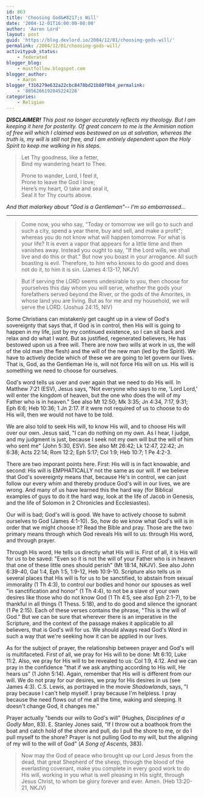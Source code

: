 ```yaml
---
id: 863
title: 'Choosing God&#8217;s Will'
date: '2004-12-01T16:00:00-08:00'
author: 'Aaron Lord'
layout: post
guid: 'https://blog.devlord.io/2004/12/01/choosing-gods-will/'
permalink: /2004/12/01/choosing-gods-will/
activitypub_status:
    - federated
blogger_blog:
    - mustfollow.blogspot.com
blogger_author:
    - Aaron
blogger_f316279e632a22cbc8478bd21b80f9b4_permalink:
    - '8056266192045224226'
categories:
    - Religion
---
```


<i><b>DISCLAIMER!</b> This post no longer accurately reflects my theology.  But I am keeping it here for posterity.  Of great concern to me is the Arminian notion of free will which I claimed was bestowed on us at salvation, whereas the truth is, my will is still not free, and I am entirely dependent upon the Holy Spirit to keep me walking in his steps.</i>

> Let Thy goodness, like a fetter,  
> Bind my wandering heart to Thee.  
> 
> Prone to wander, Lord, I feel it,  
> Prone to leave the God I love;  
> Here’s my heart, O take and seal it,  
> Seal it for Thy courts above.</i>

<i>And that malarkey about "God is a Gentleman"-- I'm so embarrassed...</i>

---

> Come now, you who say, "Today or tomorrow we will go to such and such a city, spend a year there, buy and sell, and make a profit"; whereas you do not know what will happen tomorrow. For what is your life? It is even a vapor that appears for a little time and then vanishes away. Instead you ought to say, "If the Lord wills, we shall live and do this or that." But now you boast in your arrogance. All such boasting is evil. Therefore, to him who knows to do good and does not do it, to him it is sin. (James 4:13-17, NKJV)

> But if serving the LORD seems undesirable to you, then choose for yourselves this day whom you will serve, whether the gods your forefathers served beyond the River, or the gods of the Amorites, in whose land you are living. But as for me and my household, we will serve the LORD. (Joshua 24:15, NIV)

Some Christians can mistakenly get caught up in a view of God's sovereignty that says that, if God is in control, then His will is going to happen in my life, just by my continued existence, so I can sit back and relax and do what I want.  But as justified, regenerated believers, He has bestowed upon us a free will.  There are now two wills at work in us, the will of the old man (the flesh) and the will of the new man (led by the Spirit).  We have to actively decide which of these we are going to let govern our lives.  That is, God, as the Gentleman He is, will not force His will on us.  His will is something we need to choose for ourselves.

God's word tells us over and over again that we need to do His will.  In Matthew 7:21 (ESV), Jesus says, "Not everyone who says to me, 'Lord Lord,' will enter the kingdom of heaven, but the one who does the will of my Father who is in heaven."  See also Mt 12:50; Mk 3:35; Jn 4:34, 7:17, 9:31; Eph 6:6; Heb 10:36; 1 Jn 2:17.  If it were not required of us to choose to do His will, then we would not have to be told.

We are also told to seek His will, to know His will, and to choose His will over our own. Jesus said, "I can do nothing on my own. As I hear, I judge, and my judgment is just, because I seek not my own will but the will of him who sent me" (John 5:30, ESV).  See also Mt 26:42; Lk 12:47, 22:42; Jn 6:38; Acts 22:14; Rom 12:2; Eph 5:17; Col 1:9; Heb 10:7; 1 Pe 4:2-3.

There are two imporant points here.  First: His will is in fact knowable, and second: His will is EMPHATICALLY not the same as our will.  If we believe that God's sovereignty means that, because He's in control, we can just follow our every whim and thereby produce God's will in our lives, we are wrong.  And many of us have learned this the hard way (for Biblical examples of guys to do it the hard way, look at the life of Jacob in Genesis, and the life of Solomon in 2 Chronicles and Ecclesiastes).

Our will is bad; God's will is good.  We have to actively choose to submit ourselves to God (James 4:1-10).  So, how do we know what God's will is in order that we might choose it?  Read the Bible and pray.  Those are the two primary means through which God reveals His will to us: through His word, and through prayer.

Through His word, He tells us directly what His will is.  First of all, it is His will for us to be saved: "Even so it is not the will of your Father who is in heaven that one of these little ones should perish" (Mt 18:14, NKJV). See also John 6:39-40, Gal 1:4, Eph 1:5, 1:9-12, Heb 10:9-10.  Scripture also tells us in several places that His will is for us to be sanctified, to abstain from sexual immorality (1 Th 4:3), to control our bodies and honor our spouses as well "in sanctification and honor" (1 Th 4:4), to not be a slave of your own desires like those who do not know God (1 Th 4:5, see also Eph 2:1-7), to be thankful in all things (1 Thess. 5:18), and to do good and silence the ignorant (1 Pe 2:15).  Each of these verses contains the phrase, "This is the will of God."  But we can be sure that wherever there is an imperative in the Scripture, and the context of the passage makes it applicable to all believers, that is God's will for us.  We should always read God's Word in such a way that we're seeking how it can be applied in our lives.

As for the subject of prayer, the relationship between prayer and God's will is multifaceted.  First of all, we pray for His will to be done: Mt 6:10, Luke 11:2.  Also, we pray for His will to be revealed to us: Col 1:9, 4:12.  And we can pray in the confidence "that if we ask anything according to His will, He hears us" (1 John 5:14).  Again, remember that His will is different from our will.  We do not pray for our desires, we pray for His desires in us (see James 4:3).  C.S. Lewis, as portrayed in the movie <i>Shadowlands</i>, says, "I pray because I can't help myself. I pray because I'm helpless. I pray because the need flows out of me all the time, waking and sleeping. It doesn't change God, it changes me."

Prayer actually "bends our <i>wills</i> to God's will" (Hughes, <i>Disciplines of a Godly Man</i>, 83). E. Stanley Jones said, "If I throw out a boathook from the boat and catch hold of the shore and pull, do I pull the shore to me, or do I pull myself to the shore?  Prayer is not pulling God to my will, but the aligning of my will to the will of God" (<i>A Song of Ascents</i>, 383).

> Now may the God of peace who brought up our Lord Jesus from the dead, that great Shepherd of the sheep, through the blood of the everlasting covenant, make you complete in every good work to do His will, working in you what is well pleasing in His sight, through Jesus Christ, to whom be glory forever and ever. Amen. (Heb 13:20-21, NKJV)
